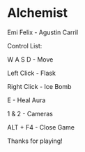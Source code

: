 # Alchemist
Emi Felix - Agustin Carril

Control List:

W A S D - Move

Left Click - Flask 

Right Click - Ice Bomb

E - Heal Aura

1 & 2 - Cameras

ALT + F4 - Close Game





Thanks for playing!
